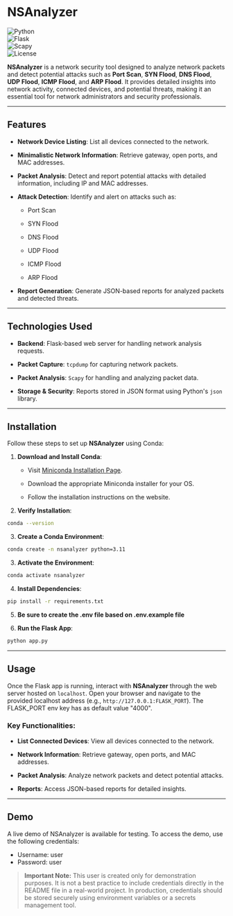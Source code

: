 # NSAnalyzer

![Python](https://img.shields.io/badge/Python-3.11-blue)  
![Flask](https://img.shields.io/badge/Flask-2.3.2-green)  
![Scapy](https://img.shields.io/badge/Scapy-2.5.0-orange)  
![License](https://img.shields.io/badge/License-MIT-yellow)

**NSAnalyzer**  is a network security tool designed to analyze network packets and detect potential attacks such as  **Port Scan**,  **SYN Flood**,  **DNS Flood**,  **UDP Flood**,  **ICMP Flood**, and  **ARP Flood**. It provides detailed insights into network activity, connected devices, and potential threats, making it an essential tool for network administrators and security professionals.

----------

## Features

-   **Network Device Listing**: List all devices connected to the network.
    
-   **Minimalistic Network Information**: Retrieve gateway, open ports, and MAC addresses.
    
-   **Packet Analysis**: Detect and report potential attacks with detailed information, including IP and MAC addresses.
    
-   **Attack Detection**: Identify and alert on attacks such as:
    
    -   Port Scan
        
    -   SYN Flood
        
    -   DNS Flood
        
    -   UDP Flood
        
    -   ICMP Flood
        
    -   ARP Flood
        
-   **Report Generation**: Generate JSON-based reports for analyzed packets and detected threats.
    

----------

## Technologies Used

-   **Backend**: Flask-based web server for handling network analysis requests.
    
-   **Packet Capture**:  `tcpdump`  for capturing network packets.
    
-   **Packet Analysis**:  `Scapy`  for handling and analyzing packet data.
    
-   **Storage & Security**: Reports stored in JSON format using Python's  `json`  library.
    

----------

## Installation

Follow these steps to set up  **NSAnalyzer**  using Conda:

1.  **Download and Install Conda**:
    
    -   Visit  [Miniconda Installation Page](https://docs.conda.io/en/latest/miniconda.html).
        
    -   Download the appropriate Miniconda installer for your OS.
        
    -   Follow the installation instructions on the website.
        
2.  **Verify Installation**:
```bash
conda --version
```  
    
3.  **Create a Conda Environment**:

```bash
conda create -n nsanalyzer python=3.11
```
    
3.  **Activate the Environment**:
    
```bash
conda activate nsanalyzer
```
    
4.  **Install Dependencies**:
       
```bash
pip install -r requirements.txt
```

5. **Be sure to create the .env file based on .env.example file**

6.  **Run the Flask App**:
    
```bash
python app.py
```
    

----------

## Usage

Once the Flask app is running, interact with  **NSAnalyzer**  through the web server hosted on  `localhost`. Open your browser and navigate to the provided localhost address (e.g.,  `http://127.0.0.1:FLASK_PORT`).
The FLASK_PORT env key has as default value "4000".
### Key Functionalities:

-   **List Connected Devices**: View all devices connected to the network.
    
-   **Network Information**: Retrieve gateway, open ports, and MAC addresses.
    
-   **Packet Analysis**: Analyze network packets and detect potential attacks.
    
-   **Reports**: Access JSON-based reports for detailed insights.
    
----------

## Demo
A live demo of NSAnalyzer is available for testing. To access the demo, use the following credentials:

- Username: user
- Password: user

> **Important Note:** 
> This user is created only for demonstration purposes. It is not a best practice to include credentials directly in the README file in a real-world project. 
>In production, credentials should be stored securely using environment variables or a secrets management tool.
